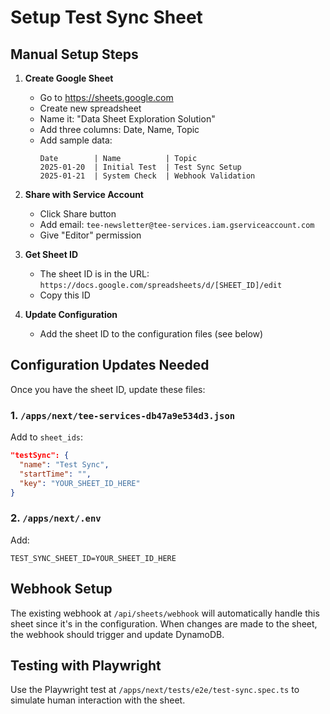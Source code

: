 # Setup Test Sync Sheet

## Manual Setup Steps

1. **Create Google Sheet**
   - Go to https://sheets.google.com
   - Create new spreadsheet
   - Name it: "Data Sheet Exploration Solution"
   - Add three columns: Date, Name, Topic
   - Add sample data:
     ```
     Date        | Name          | Topic
     2025-01-20  | Initial Test  | Test Sync Setup
     2025-01-21  | System Check  | Webhook Validation
     ```

2. **Share with Service Account**
   - Click Share button
   - Add email: `tee-newsletter@tee-services.iam.gserviceaccount.com`
   - Give "Editor" permission

3. **Get Sheet ID**
   - The sheet ID is in the URL: `https://docs.google.com/spreadsheets/d/[SHEET_ID]/edit`
   - Copy this ID

4. **Update Configuration**
   - Add the sheet ID to the configuration files (see below)

## Configuration Updates Needed

Once you have the sheet ID, update these files:

### 1. `/apps/next/tee-services-db47a9e534d3.json`
Add to `sheet_ids`:
```json
"testSync": {
  "name": "Test Sync",
  "startTime": "",
  "key": "YOUR_SHEET_ID_HERE"
}
```

### 2. `/apps/next/.env`
Add:
```
TEST_SYNC_SHEET_ID=YOUR_SHEET_ID_HERE
```

## Webhook Setup

The existing webhook at `/api/sheets/webhook` will automatically handle this sheet since it's in the configuration. When changes are made to the sheet, the webhook should trigger and update DynamoDB.

## Testing with Playwright

Use the Playwright test at `/apps/next/tests/e2e/test-sync.spec.ts` to simulate human interaction with the sheet.